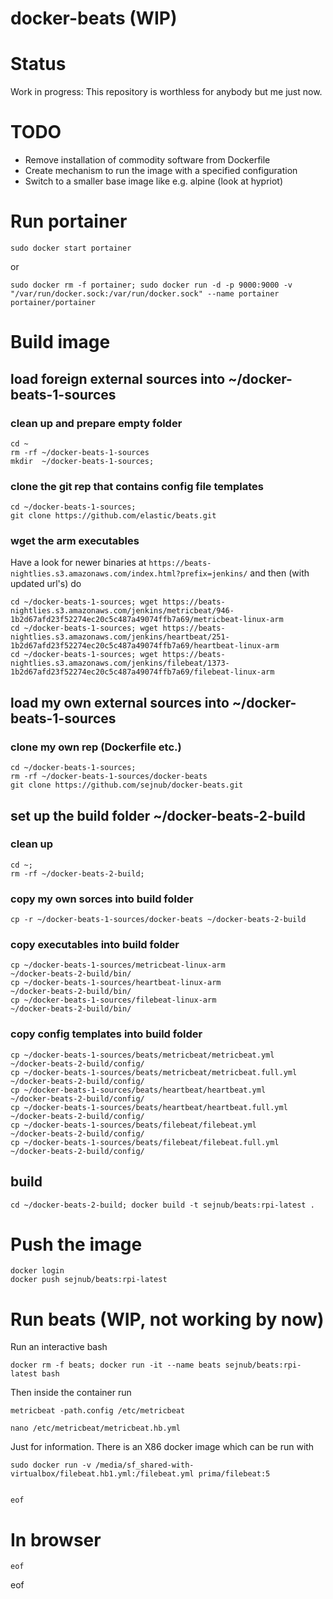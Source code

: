 # docker-beats (WIP)


# Status 
Work in progress: This repository is worthless for anybody but me just now.


# TODO

* Remove installation of commodity software from Dockerfile
* Create mechanism to run the image with a specified configuration
* Switch to a smaller base image like e.g. alpine (look at hypriot)


# Run portainer
    sudo docker start portainer

or

    sudo docker rm -f portainer; sudo docker run -d -p 9000:9000 -v "/var/run/docker.sock:/var/run/docker.sock" --name portainer portainer/portainer


# Build image 

    
## load foreign external sources into ~/docker-beats-1-sources

### clean up and prepare empty folder
    cd ~
    rm -rf ~/docker-beats-1-sources
    mkdir  ~/docker-beats-1-sources;    
    
### clone the git rep that contains config file templates
    cd ~/docker-beats-1-sources; 
    git clone https://github.com/elastic/beats.git
    
### wget the arm executables 
Have a look for newer binaries at `https://beats-nightlies.s3.amazonaws.com/index.html?prefix=jenkins/` and then (with updated url's) do

    cd ~/docker-beats-1-sources; wget https://beats-nightlies.s3.amazonaws.com/jenkins/metricbeat/946-1b2d67afd23f52274ec20c5c487a49074ffb7a69/metricbeat-linux-arm 
    cd ~/docker-beats-1-sources; wget https://beats-nightlies.s3.amazonaws.com/jenkins/heartbeat/251-1b2d67afd23f52274ec20c5c487a49074ffb7a69/heartbeat-linux-arm
    cd ~/docker-beats-1-sources; wget https://beats-nightlies.s3.amazonaws.com/jenkins/filebeat/1373-1b2d67afd23f52274ec20c5c487a49074ffb7a69/filebeat-linux-arm
    

## load my own external sources into ~/docker-beats-1-sources

### clone my own rep (Dockerfile etc.)
    cd ~/docker-beats-1-sources; 
    rm -rf ~/docker-beats-1-sources/docker-beats
    git clone https://github.com/sejnub/docker-beats.git
        


## set up the build folder ~/docker-beats-2-build    

### clean up
    cd ~; 
    rm -rf ~/docker-beats-2-build; 
    

### copy my own sorces into build folder
    cp -r ~/docker-beats-1-sources/docker-beats ~/docker-beats-2-build

### copy executables into build folder 
    cp ~/docker-beats-1-sources/metricbeat-linux-arm                  ~/docker-beats-2-build/bin/
    cp ~/docker-beats-1-sources/heartbeat-linux-arm                   ~/docker-beats-2-build/bin/
    cp ~/docker-beats-1-sources/filebeat-linux-arm                    ~/docker-beats-2-build/bin/


### copy config templates into build folder
    cp ~/docker-beats-1-sources/beats/metricbeat/metricbeat.yml       ~/docker-beats-2-build/config/
    cp ~/docker-beats-1-sources/beats/metricbeat/metricbeat.full.yml  ~/docker-beats-2-build/config/
    cp ~/docker-beats-1-sources/beats/heartbeat/heartbeat.yml         ~/docker-beats-2-build/config/
    cp ~/docker-beats-1-sources/beats/heartbeat/heartbeat.full.yml    ~/docker-beats-2-build/config/
    cp ~/docker-beats-1-sources/beats/filebeat/filebeat.yml           ~/docker-beats-2-build/config/
    cp ~/docker-beats-1-sources/beats/filebeat/filebeat.full.yml      ~/docker-beats-2-build/config/
    
## build
    cd ~/docker-beats-2-build; docker build -t sejnub/beats:rpi-latest .


# Push the image 

    docker login
    docker push sejnub/beats:rpi-latest
    

# Run beats (WIP, not working by now)

Run an interactive bash

    docker rm -f beats; docker run -it --name beats sejnub/beats:rpi-latest bash

Then inside the container run

    metricbeat -path.config /etc/metricbeat 
    
    nano /etc/metricbeat/metricbeat.hb.yml
    
    
Just for information. There is an X86 docker image which can be run with

    sudo docker run -v /media/sf_shared-with-virtualbox/filebeat.hb1.yml:/filebeat.yml prima/filebeat:5


    eof



# In browser

    eof
 
 
 
 
 
 
eof
